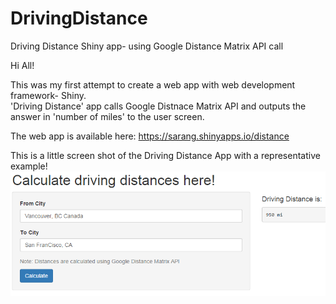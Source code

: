 # DrivingDistance
Driving Distance Shiny app- using Google Distance Matrix API call  

Hi All!

This was my first attempt to create a web app with web development framework- Shiny.  
'Driving Distance' app calls Google Distnace Matrix API and outputs the answer in 'number of miles' to the user screen.  
  
The web app is available here: https://sarang.shinyapps.io/distance

This is a little screen shot of the Driving Distance App with a representative example!
![img_ddist](/img_ddist.png)
